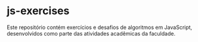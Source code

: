 # js-exercises
Este repositório contém exercícios e desafios de algoritmos em JavaScript, desenvolvidos como parte das atividades acadêmicas da faculdade.
